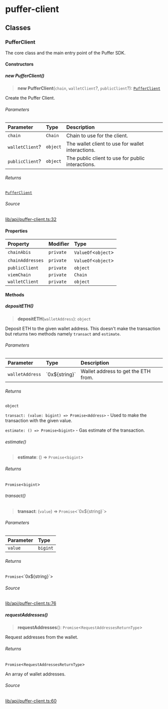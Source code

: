 # puffer-client

## Classes

### PufferClient

The core class and the main entry point of the Puffer SDK.

#### Constructors

##### new PufferClient()

> **new PufferClient**(`chain`, `walletClient`?, `publicClient`?): [`PufferClient`](puffer-client.md#pufferclient)

Create the Puffer Client.

###### Parameters

| Parameter | Type | Description |
| :------ | :------ | :------ |
| `chain` | `Chain` | Chain to use for the client. |
| `walletClient`? | `object` | The wallet client to use for wallet interactions. |
| `publicClient`? | `object` | The public client to use for public interactions. |

###### Returns

[`PufferClient`](puffer-client.md#pufferclient)

###### Source

[lib/api/puffer-client.ts:32](https://github.com/PufferFinance/puffer-smart-contract-lib/blob/b42b48e3e859b7356dd285f776ef9f575bf1ffe0/lib/api/puffer-client.ts#L32)

#### Properties

| Property | Modifier | Type |
| :------ | :------ | :------ |
| `chainAbis` | `private` | `ValueOf`\<`object`\> |
| `chainAddresses` | `private` | `ValueOf`\<`object`\> |
| `publicClient` | `private` | `object` |
| `viemChain` | `private` | `Chain` |
| `walletClient` | `private` | `object` |

#### Methods

##### depositETH()

> **depositETH**(`walletAddress`): `object`

Deposit ETH to the given wallet address. This doesn't make the
transaction but returns two methods namely `transact` and
`estimate`.

###### Parameters

| Parameter | Type | Description |
| :------ | :------ | :------ |
| `walletAddress` | \`0x$\{string\}\` | Wallet address to get the ETH from. |

###### Returns

`object`

`transact: (value: bigint) => Promise<Address>` - Used to
make the transaction with the given value.

`estimate: () => Promise<bigint>` - Gas estimate of the
transaction.

###### estimate()

> **estimate**: () => `Promise`\<`bigint`\>

###### Returns

`Promise`\<`bigint`\>

###### transact()

> **transact**: (`value`) => `Promise`\<\`0x$\{string\}\`\>

###### Parameters

| Parameter | Type |
| :------ | :------ |
| `value` | `bigint` |

###### Returns

`Promise`\<\`0x$\{string\}\`\>

###### Source

[lib/api/puffer-client.ts:76](https://github.com/PufferFinance/puffer-smart-contract-lib/blob/b42b48e3e859b7356dd285f776ef9f575bf1ffe0/lib/api/puffer-client.ts#L76)

##### requestAddresses()

> **requestAddresses**(): `Promise`\<`RequestAddressesReturnType`\>

Request addresses from the wallet.

###### Returns

`Promise`\<`RequestAddressesReturnType`\>

An array of wallet addresses.

###### Source

[lib/api/puffer-client.ts:60](https://github.com/PufferFinance/puffer-smart-contract-lib/blob/b42b48e3e859b7356dd285f776ef9f575bf1ffe0/lib/api/puffer-client.ts#L60)

